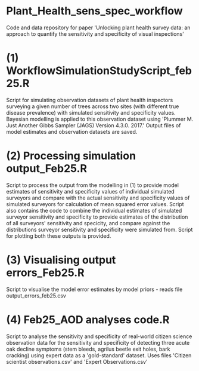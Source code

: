# Plant_Health_sens_spec_workflow
Code and data repository for paper 'Unlocking plant health survey data: an approach to quantify the sensitivity and specificity of visual inspections'


# (1) WorkflowSimulationStudyScript_feb25.R
Script for simulating observation datasets of plant health inspectors surveying a given number of trees across two sites (with different true disease prevalence) with simulated sensitivity and specificity values.
Bayesian modelling is applied to this observation dataset using 'Plummer M. Just Another Gibbs Sampler (JAGS) Version 4.3.0. 2017.' Output files of model estimates and observation datasets are saved.

# (2) Processing simulation output_Feb25.R
Script to process the output from the modelling in (1) to provide model estimates of sensitivity and specificity values of individual simulated surveyors and compare with the actual sensitivity and specificity values
of simulated surveyors for calculation of mean squared error values.
Script also contains the code to combine the individual estimates of simulated surveyor sensitivity and specificity to provide estimates of the distribution of all surveyors' sensitivity and specicity, and compare against the distributions surveyor sensitivity and specificity were simulated from.
Script for plotting both these outputs is provided.

# (3) Visualising output errors_Feb25.R
Script to visualise the model error estimates by model priors - reads file output_errors_feb25.csv

# (4) Feb25_AOD analyses code.R
Script to analyse the sensitivity and specificity of real-world citizen science observation data for the sensitivity and specificity of detecting three acute oak decline symptoms (stem bleeds, agrilus beetle exit holes, bark cracking)
using expert data as a 'gold-standard' dataset. Uses files 'Citizen scientist observations.csv' and 'Expert Observations.csv'
